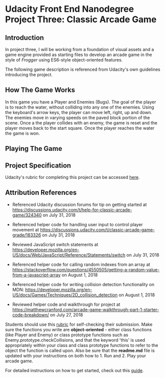 Udacity Front End Nanodegree Project Three: Classic Arcade Game
===============================

## Introduction
In project three, I will be working from a foundation of visual assets and a game engine provided as starting files to develop an arcade game in the style of *Frogger* using ES6-style object-oriented features.

The following game description is referenced from Udacity's own guidelines introducing the project.

## How The Game Works

In this game you have a Player and Enemies (Bugs). The goal of the player is to reach the water, without colliding into any one of the enemies. Using the keyboard's arrow keys, the player can move left, right, up and down. The enemies move in varying speeds on the paved block portion of the scene. Once a the player collides with an enemy, the game is reset and the player moves back to the start square. Once the player reaches the water the game is won.

## Playing The Game



## Project Specification

Udacity's rubric for completing this project can be accessed [here](https://review.udacity.com/?_ga=1.242571394.1230547285.1451946706#!/rubrics/15/view).

## Attribution References

- Referenced Udacity discussion forums for tip on getting started at
https://discussions.udacity.com/t/help-for-classic-arcade-game/324340
on July 31, 2018

- Referenced helper code for handling user input to control player movement at
https://discussions.udacity.com/t/classic-arcade-game-grade/183326
on July 31, 2018

- Reviewed JavaScript switch statements at
https://developer.mozilla.org/en-US/docs/Web/JavaScript/Reference/Statements/switch
on July 31, 2018

- Referenced helper code for calling random indexes from an array at
https://stackoverflow.com/questions/4550505/getting-a-random-value-from-a-javascript-array
on August 1, 2018

- Referenced helper code for writing collision detection functionality on MDN:
https://developer.mozilla.org/en-US/docs/Games/Techniques/2D_collision_detection
on August 1, 2018

- Reviewed helper code and walkthrough for project at
https://matthewcranford.com/arcade-game-walkthrough-part-1-starter-code-breakdown/
on July 27, 2018


Students should use this [rubric](https://review.udacity.com/#!/projects/2696458597/rubric) for self-checking their submission. Make sure the functions you write are **object-oriented** - either class functions (like Player and Enemy) or class prototype functions such as Enemy.prototype.checkCollisions, and that the keyword 'this' is used appropriately within your class and class prototype functions to refer to the object the function is called upon. Also be sure that the **readme.md** file is updated with your instructions on both how to 1. Run and 2. Play your arcade game.

For detailed instructions on how to get started, check out this [guide](https://docs.google.com/document/d/1v01aScPjSWCCWQLIpFqvg3-vXLH2e8_SZQKC8jNO0Dc/pub?embedded=true).